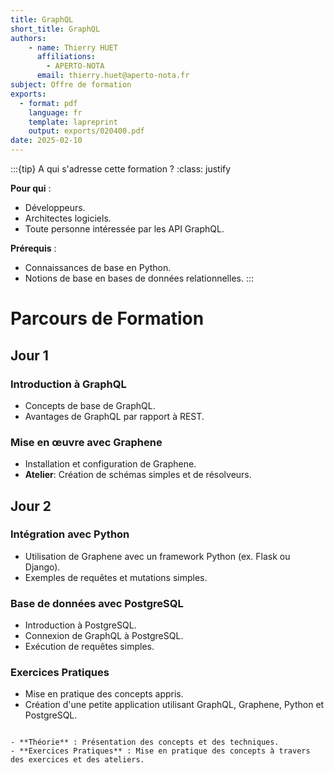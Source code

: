 ```yaml
---
title: GraphQL
short_title: GraphQL
authors: 
    - name: Thierry HUET
      affiliations: 
        - APERTO-NOTA
      email: thierry.huet@aperto-nota.fr
subject: Offre de formation
exports: 
  - format: pdf
    language: fr
    template: lapreprint
    output: exports/020400.pdf
date: 2025-02-10
---
```


:::{tip} A qui s'adresse cette formation ?
:class: justify

**Pour qui** : 
- Développeurs.
- Architectes logiciels.
- Toute personne intéressée par les API GraphQL.

**Prérequis** : 
- Connaissances de base en Python.
- Notions de base en bases de données relationnelles.
:::

# Parcours de Formation

## Jour 1

### Introduction à GraphQL
   - Concepts de base de GraphQL.
   - Avantages de GraphQL par rapport à REST.

### Mise en œuvre avec Graphene
   - Installation et configuration de Graphene.
   - **Atelier**: Création de schémas simples et de résolveurs.

## Jour 2
### Intégration avec Python
   - Utilisation de Graphene avec un framework Python (ex. Flask ou Django).
   - Exemples de requêtes et mutations simples.

### Base de données avec PostgreSQL
   - Introduction à PostgreSQL.
   - Connexion de GraphQL à PostgreSQL.
   - Exécution de requêtes simples.

### Exercices Pratiques
   - Mise en pratique des concepts appris.
   - Création d'une petite application utilisant GraphQL, Graphene, Python et PostgreSQL.

```{admonition} Méthodes Pédagogiques

- **Théorie** : Présentation des concepts et des techniques.
- **Exercices Pratiques** : Mise en pratique des concepts à travers des exercices et des ateliers.
```